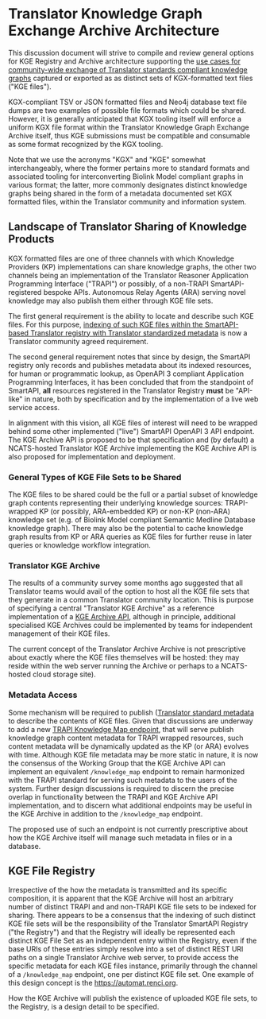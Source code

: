 # Translator Knowledge Graph Exchange Archive Architecture

This discussion document will strive to compile and review general options for KGE Registry and Archive architecture supporting the 
[use cases for community-wide exchange of Translator standards compliant knowledge graphs](https://github.com/NCATSTranslator/Knowledge_Graph_Exchange_Registry/blob/master/KGE_USE_CASES.md) captured or exported as as distinct sets of KGX-formatted text files ("KGE files"). 

KGX-compliant TSV or JSON formatted files and Neo4j database text file dumps are two examples of possible file formats which could be shared. However, it is generally anticipated that KGX tooling itself will enforce a uniform KGX file format within the Translator Knowledge Graph Exchange Archive itself, thus KGE submissions must be compatible and consumable as some format recognized by the KGX tooling. 

Note that we use the acronyms "KGX" and "KGE" somewhat interchangeably, where the former pertains more to standard formats and associated tooling for interconverting Biolink Model compliant graphs in various format; the latter, more commonly designates distinct knowledge graphs being shared in the form of a metadata documented set KGX formatted files, within the Translator community and information system.
 
## Landscape of Translator Sharing of Knowledge Products

KGX formatted files are one of three channels with which Knowledge Providers (KP) implementations can share knowledge graphs, the other two channels being an implementation of the Translator Reasoner Application Programming Interface ("TRAPI") or possibly, of a non-TRAPI SmartAPI-registered bespoke APIs.  Autonomous Relay Agents (ARA) serving novel knowledge may also publish them either through KGE file sets.

The first general requirement is the ability to locate and describe such KGE files. For this purpose, [indexing of such KGE files within the SmartAPI-based Translator registry with Translator standardized metadata](https://github.com/NCATSTranslator/TranslatorArchitecture) is now a Translator community agreed requirement.

The second general requirement notes that since by design, the SmartAPI registry only records and publishes metadata about its indexed resources, for human or programmatic lookup, as OpenAPI 3 compliant Application Programming Interfaces, it has been concluded that from the standpoint of SmartAPI, **all** resources registered in the Translator Registry **must** be "API-like" in nature, both by specification and by the implementation of a live web service access.  

In alignment with this vision, all KGE files of interest will need to be wrapped behind some other implemented ("live") SmartAPI OpenAPI 3 API endpoint.  The KGE Archive API is proposed to be that specification and (by default) a NCATS-hosted Translator KGE Archive implementing the KGE Archive API is also proposed for implementation and deployment.

### General Types of KGE File Sets to be Shared

The KGE files to be shared could be the full or a partial subset of knowledge graph contents representing their underlying knowledge sources: TRAPI-wrapped KP (or possibly, ARA-embedded KP) or non-KP (non-ARA) knowledge set (e.g. of Biolink Model compliant Semantic Medline Database knowledge graph). There may also be the potential to cache knowledge graph results from KP or ARA queries as KGE files for further reuse in later queries or knowledge workflow integration.

### Translator KGE Archive

The results of a community survey some months ago suggested that all Translator teams would avail of the option to host all the KGE file sets that they generate in a common Translator community location. This is purpose of specifying a central "Translator KGE Archive" as a reference implementation of a [KGE Archive API](https://github.com/NCATSTranslator/Knowledge_Graph_Exchange_Registry/blob/master/api/kgea_api.yaml), although in principle, additional specialised KGE Archives could be implemented by teams for independent management of their KGE files.

The current concept of the Translator Archive Archive is not prescriptive about exactly where the KGE files themselves will be hosted: they may reside within the web server running the Archive or perhaps to a NCATS-hosted cloud storage site).

### Metadata Access

Some mechanism will be required to publish ([Translator standard metadata](https://github.com/NCATSTranslator/TranslatorArchitecture/blob/master/RegistryMetadata.md) to describe the contents of KGE files. Given that discussions are underway to add a new [TRAPI Knowledge Map endpoint](https://github.com/NCATSTranslator/ReasonerAPI/pull/171/files), that will serve publish knowledge graph content metadata for TRAPI wrapped resources, such content metadata will be dynamically updated as the KP (or ARA) evolves with time.  Although KGE file metadata may be more static in nature, it is now the consensus of the Working Group that the KGE Archive API can implement an equivalent `/knowledge_map` endpoint to remain harmonized with the TRAPI standard for serving such metadata to the users of the system.  Further design discussions is required to discern the precise overlap in functionality between the TRAPI and KGE Archive API implementation, and to discern what additional endpoints may be useful in the KGE Archive in addition to the `/knowledge_map` endpoint.

The proposed use of such an endpoint is not currently prescriptive about how the KGE Archive itself will manage such metadata in files or in a database.

## KGE File Registry

Irrespective of the how the metadata is transmitted and its specific composition, it is apparent that the KGE Archive will host an arbitrary number of distinct TRAPI and and non-TRAPI KGE file sets to be indexed for sharing.  There appears to be a consensus that the indexing of such distinct KGE file sets will be the responsibility of the Translator SmartAPI Registry ("the Registry") and that the Registry will ideally be represented each distinct KGE File Set as an independent entry within the Registry, even if the base URIs of these entries simply resolve into a set of distinct REST URI paths on a single Translator Archive web server, to provide access the specific metadata for each KGE files instance, primarily through the channel of a `/knowledge_map` endpoint, one per distinct KGE file set. One example of this design concept is the https://automat.renci.org.

How the KGE Archive will publish the existence of uploaded KGE file sets, to the Registry, is a design detail to be specified.

